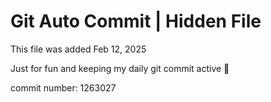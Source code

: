 # Git Auto Commit | Hidden File

This file was added Feb 12, 2025

Just for fun and keeping my daily git commit active 🤪

commit number: 1263027
